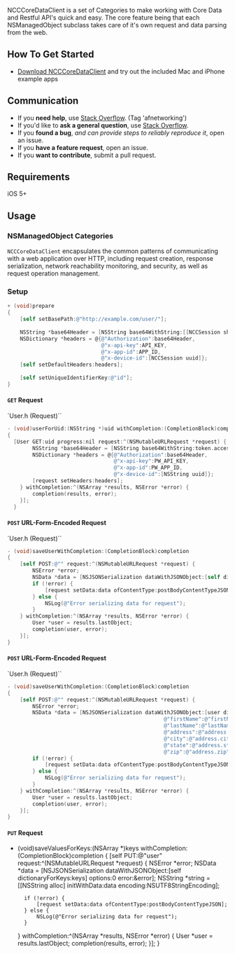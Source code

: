 NCCCoreDataClient is a set of Categories to make working with Core Data and Restful API's quick and easy. The core feature being that each NSManagedObject subclass takes care of it's own request and data parsing from the web.

## How To Get Started

- [Download NCCCoreDataClient](https://github.com/AFNetworking/AFNetworking/archive/master.zip) and try out the included Mac and iPhone example apps

## Communication

- If you **need help**, use [Stack Overflow](http://stackoverflow.com/questions/tagged/afnetworking). (Tag 'afnetworking')
- If you'd like to **ask a general question**, use [Stack Overflow](http://stackoverflow.com/questions/tagged/ncccoredataclient).
- If you **found a bug**, _and can provide steps to reliably reproduce it_, open an issue.
- If you **have a feature request**, open an issue.
- If you **want to contribute**, submit a pull request.

## Requirements
iOS 5+

## Usage

### NSManagedObject Categories

`NCCCoreDataClient` encapsulates the common patterns of communicating with a web application over HTTP, including request creation, response serialization, network reachability monitoring, and security, as well as request operation management.

### Setup

```objective-c
+ (void)prepare
{
    [self setBasePath:@"http://example.com/user/"];
    
    NSString *base64Header = [NSString base64WithString:[[NCCSession sharedSession] userInfo][SESSION_TOKEN_NAME]];
    NSDictionary *headers = @{@"Authorization":base64Header,
                              @"x-api-key":API_KEY,
                              @"x-app-id":APP_ID,
                              @"x-device-id":[NCCSession uuid]};
    [self setDefaultHeaders:headers];
    
    [self setUniqueIdentifierKey:@"id"];
}
```

#### `GET` Request

`User.h (Request)``
```objective-c
- (void)userForUid:(NSString *)uid withCompletion:(CompletionBlock)completion
{
  [User GET:uid progress:nil request:^(NSMutableURLRequest *request) {
        NSString *base64Header = [NSString base64WithString:token.accessToken];
        NSDictionary *headers = @{@"Authorization":base64Header,
                                  @"x-api-key":PW_API_KEY,
                                  @"x-app-id":PW_APP_ID,
                                  @"x-device-id":[NSString uuid]};
        [request setHeaders:headers];
    } withCompletion:^(NSArray *results, NSError *error) {
        completion(results, error);
    }];
  }
```

#### `POST` URL-Form-Encoded Request

`User.h (Request)``
```objective-c
- (void)saveUserWithCompletion:(CompletionBlock)completion
{
    [self POST:@"" request:^(NSMutableURLRequest *request) {
        NSError *error;
        NSData *data = [NSJSONSerialization dataWithJSONObject:[self dictionaryWithKeys:keys] options:0 error:&error];
        if (!error) {
            [request setData:data ofContentType:postBodyContentTypeJSON];
        } else {
            NSLog(@"Error serializing data for request");
        }
    } withCompletion:^(NSArray *results, NSError *error) {
        User *user = results.lastObject;
        completion(user, error);
    }];
}
```

#### `POST` URL-Form-Encoded Request

`User.h (Request)``
```objective-c
- (void)saveUserWithCompletion:(CompletionBlock)completion
{
    [self POST:@"" request:^(NSMutableURLRequest *request) {
        NSError *error;
        NSData *data = [NSJSONSerialization dataWithJSONObject:[user dictionaryWithAttributeToKeyValuePathMappings:@{@"email":@"email",
                                                  @"firstName":@"firstName",
                                                  @"lastName":@"lastName",
                                                  @"address":@"address.street",
                                                  @"city":@"address.city",
                                                  @"state":@"address.state",
                                                  @"zip":@"address.zip",] options:0 error:&error];
        if (!error) {
            [request setData:data ofContentType:postBodyContentTypeJSON];
        } else {
            NSLog(@"Error serializing data for request");
        }
    } withCompletion:^(NSArray *results, NSError *error) {
        User *user = results.lastObject;
        completion(user, error);
    }];
}
```

#### `PUT` Request

- (void)saveValuesForKeys:(NSArray *)keys withCompletion:(CompletionBlock)completion
{
    [self PUT:@"user" request:^(NSMutableURLRequest *request) {
        NSError *error;
        NSData *data = [NSJSONSerialization dataWithJSONObject:[self dictionaryForKeys:keys] options:0 error:&error];
        NSString *string = [[NSString alloc] initWithData:data encoding:NSUTF8StringEncoding];
        
        if (!error) {
            [request setData:data ofContentType:postBodyContentTypeJSON];
        } else {
            NSLog(@"Error serializing data for request");
        }
    } withCompletion:^(NSArray *results, NSError *error) {
        User *user = results.lastObject;
        completion(results, error);
    }];
}